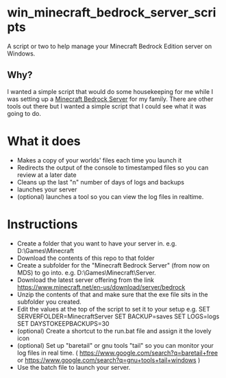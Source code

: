 # win_minecraft_bedrock_server_scripts
A script or two to help manage your Minecraft Bedrock Edition server on Windows.

## Why?
I wanted a simple script that would do some housekeeping for me while I was setting up a [Minecraft Bedrock Server](https://www.minecraft.net/en-us/download/server/bedrock) for my family. There are other tools out there but I wanted a simple script that I could see what it was going to do.

# What it does
- Makes a copy of your worlds' files each time you launch it
- Redirects the output of the console to timestamped files so you can review at a later date
- Cleans up the last "n" number of days of logs and backups
- launches your server
- (optional) launches a tool so you can view the log files in realtime.

# Instructions
- Create a folder that you want to have your server in. e.g. D:\Games\Minecraft
- Download the contents of this repo to that folder
- Create a subfolder for the "Minecraft Bedrock Server" (from now on MDS) to go into. e.g. D:\Games\Minecraft\Server.
- Download the latest server offering from the link https://www.minecraft.net/en-us/download/server/bedrock
- Unzip the contents of that and make sure that the exe file sits in the subfolder you created.
- Edit the values at the top of the script to set it to your setup e.g.
SET SERVERFOLDER=MinecraftServer
SET BACKUP=saves
SET LOGS=logs
SET DAYSTOKEEPBACKUPS=30
- (optional) Create a shortcut to the run.bat file and assign it the lovely icon
- (optional) Set up "baretail" or gnu tools "tail" so you can monitor your log files in real time. ( https://www.google.com/search?q=baretail+free or https://www.google.com/search?q=gnu+tools+tail+windows )
- Use the batch file to launch your server.
